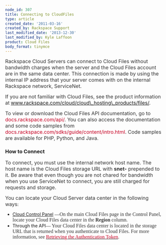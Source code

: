 ```yaml
---
node_id: 307
title: Connecting to CloudFiles
type: article
created_date: '2011-03-16'
created_by: Rackspace Support
last_modified_date: '2013-12-30'
last_modified_by: Kyle Laffoon
product: Cloud Files
body_format: tinymce
---
```


<span
style="font-size: 12.0pt; mso-bidi-font-family: Arial; color: #333333;">Rackspace
Cloud Servers can connect to Cloud Files without bandwidth charges when
the server and the Cloud Files account are in the same data center. This
connection is made by using the internal IP address that your server
comes with on the internal Rackspace network, ServiceNet.</span>

<span
style="font-size: 12.0pt; mso-bidi-font-family: Arial; color: #333333;">If
you are not familiar with Cloud Files, see the product information
at</span> [<span
style="font-size: 12.0pt; mso-bidi-font-family: Arial;">www.rackspace.com/cloud/cloud\_hosting\_products/files/</span>](http://www.rackspace.com/cloud/cloud_hosting_products/files/)<span
style="font-size: 12.0pt; mso-bidi-font-family: Arial;">.</span>

<span
style="font-size: 12.0pt; mso-bidi-font-family: Arial; color: #333333;">To
view or download the Cloud Files API documentation, go to </span><span
style="font-size: 12.0pt; mso-bidi-font-family: Arial; color: #c50022;">docs.rackspace.com/api/</span><span
style="font-size: 12.0pt; mso-bidi-font-family: Arial; color: #333333;">.
You can also access the documentation and some code samples from
</span><span
style="font-size: 12.0pt; mso-bidi-font-family: Arial; color: #c50022;">docs.rackspace.com/sdks/guide/content/intro.html</span><span
style="font-size: 12.0pt; mso-bidi-font-family: Arial; color: #333333;">.
Code samples are available for PHP, Python, and Java.</span>



### <span class="mw-headline">How to Connect</span>

<span
style="font-size: 12.0pt; mso-bidi-font-family: Arial; color: #333333;">To
connect, you must use the internal network host name. The host name is
the Cloud Files storage URL with **snet-** prepended to it. Be aware
that even though you are not chared for bandwidth when you use
ServiceNet to connect, you are still charged for requests and
storage.</span>

<span
style="font-size: 12.0pt; mso-bidi-font-family: Arial; color: #333333;">You
can locate your Cloud Server data center in the following ways</span>:

-   [Cloud Control Panel](https://mycloud.rackspace.com/) <span
    style="font-size: 12.0pt; line-height: 115%; font-family: Calibri; mso-ascii-theme-font: minor-latin; mso-fareast-font-family: Calibri; mso-fareast-theme-font: minor-latin; mso-hansi-theme-font: minor-latin; mso-bidi-font-family: Arial; color: #333333; mso-ansi-language: EN-US; mso-fareast-language: EN-US; mso-bidi-language: AR-SA;">&mdash;On
    the main Cloud Files page in the Control Panel, locate your Cloud
    Files data center in the **Region** column</span>.
-   Through the API<span
    style="font-size: 12.0pt; line-height: 115%; font-family: Calibri; mso-ascii-theme-font: minor-latin; mso-fareast-font-family: Calibri; mso-fareast-theme-font: minor-latin; mso-hansi-theme-font: minor-latin; mso-bidi-font-family: Arial; color: #333333; mso-ansi-language: EN-US; mso-fareast-language: EN-US; mso-bidi-language: AR-SA;">&mdash;
    Your Cloud Files data center is located in the storage URL that is
    returned when you authenticate to Cloud Files. For more information,
    see </span>[<span
    style="font-size: 12.0pt; line-height: 115%; font-family: Calibri; mso-ascii-theme-font: minor-latin; mso-fareast-font-family: Calibri; mso-fareast-theme-font: minor-latin; mso-hansi-theme-font: minor-latin; mso-bidi-font-family: Arial; color: #c50022; mso-ansi-language: EN-US; mso-fareast-language: EN-US; mso-bidi-language: AR-SA;">Retrieving
    the Authentication
    Token</span>](http://docs.rackspace.com/cas/api/v1.0/autoscale-devguide/content/Retrieving_Auth_Token.html).




